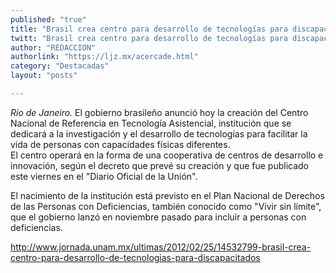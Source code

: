 ```yaml
---
published: "true"
title: "Brasil crea centro para desarrollo de tecnologías para discapacitados"
twitt: "Brasil crea centro para desarrollo de tecnologías para discapacitados"
author: "REDACCION"
authorlink: "https://ljz.mx/acercade.html"
category: "Destacadas"
layout: "posts"

---
```




*Río de Janeiro.* El gobierno brasileño anunció hoy la creación del Centro Nacional de Referencia en Tecnología Asistencial, institución que se dedicará a la investigación y el desarrollo de tecnologías para facilitar la vida de personas con capacidades físicas diferentes.  
  El centro operará en la forma de una cooperativa de centros de desarrollo e innovación, según el decreto que prevé su creación y que fue publicado este viernes en el "Diario Oficial de la Unión".



  El nacimiento de la institución está previsto en el Plan Nacional de Derechos de las Personas con Deficiencias, también conocido como "Vivir sin límite", que el gobierno lanzó en noviembre pasado para incluir a personas con deficiencias.



  http://www.jornada.unam.mx/ultimas/2012/02/25/14532799-brasil-crea-centro-para-desarrollo-de-tecnologias-para-discapacitados

